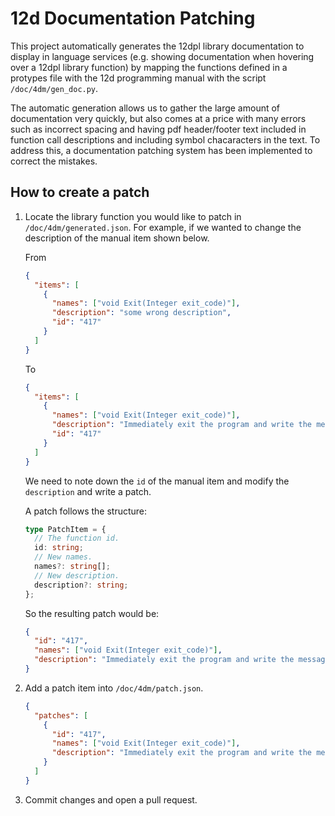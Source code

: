 # 12d Documentation Patching

This project automatically generates the 12dpl library documentation to display
in language services (e.g. showing documentation when hovering over a 12dpl
library function) by mapping the functions defined in a protypes file with
the 12d programming manual with the script `/doc/4dm/gen_doc.py`.

The automatic generation allows us to gather the large amount of documentation
very quickly, but also comes at a price with many errors such as incorrect
spacing and having pdf header/footer text included in function call descriptions
and including symbol chacaracters in the text. To address this, a documentation
patching system has been implemented to correct the mistakes.

## How to create a patch

1. Locate the library function you would like to patch in
   `/doc/4dm/generated.json`. For example, if we wanted to
   change the description of the manual item shown below.

   From

   ```json
   {
     "items": [
       {
         "names": ["void Exit(Integer exit_code)"],
         "description": "some wrong description",
         "id": "417"
       }
     ]
   }
   ```

   To

   ```json
   {
     "items": [
       {
         "names": ["void Exit(Integer exit_code)"],
         "description": "Immediately exit the program and write the message macro exited with code exit_code to the information/error message area of the macro console panel.",
         "id": "417"
       }
     ]
   }
   ```

   We need to note down the `id` of the manual item and modify the `description`
   and write a patch.

   A patch follows the structure:

   ```typescript
   type PatchItem = {
     // The function id.
     id: string;
     // New names.
     names?: string[];
     // New description.
     description?: string;
   };
   ```

   So the resulting patch would be:

   ```json
   {
     "id": "417",
     "names": ["void Exit(Integer exit_code)"],
     "description": "Immediately exit the program and write the message macro exited with code exit_code to the information/error message area of the macro console panel."
   }
   ```

2. Add a patch item into `/doc/4dm/patch.json`.

   ```json
   {
     "patches": [
       {
         "id": "417",
         "names": ["void Exit(Integer exit_code)"],
         "description": "Immediately exit the program and write the message macro exited with code exit_code to the information/error message area of the macro console panel."
       }
     ]
   }
   ```

3. Commit changes and open a pull request.
